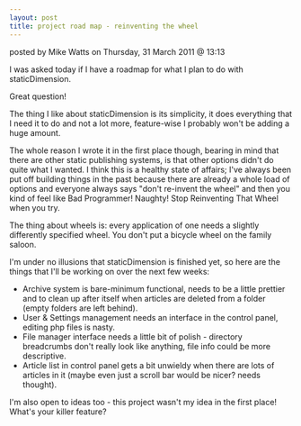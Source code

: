 ```yaml
---
layout: post
title: project road map - reinventing the wheel
---
```


<p class="byline">posted by Mike Watts on Thursday, 31 March 2011 @ 13:13</p>

I was asked today if I have a roadmap for what I plan to do with staticDimension.

Great question!

The thing I like about staticDimension is its simplicity, it does everything that I need it to do and not a lot more, feature-wise I probably won't be adding a huge amount.

The whole reason I wrote it in the first place though, bearing in mind that there are other static publishing systems, is that other options didn't do quite what I wanted. I think this is a healthy state of affairs; I've always been put off building things in the past because there are already a whole load of options and everyone always says "don't re-invent the wheel" and then you kind of feel like Bad Programmer! Naughty! Stop Reinventing That Wheel when you try.

The thing about wheels is: every application of one needs a slightly differently specified wheel. You don't put a bicycle wheel on the family saloon.

I'm under no illusions that staticDimension is finished yet, so here are the things that I'll be working on over the next few weeks:

* Archive system is bare-minimum functional, needs to be a little prettier and to clean up after itself when articles are deleted from a folder (empty folders are left behind).
* User & Settings management needs an interface in the control panel, editing php files is nasty.
* File manager interface needs a little bit of polish - directory breadcrumbs don't really look like anything, file info could be more descriptive.
* Article list in control panel gets a bit unwieldy when there are lots of articles in it (maybe even just a scroll bar would be nicer? needs thought).

I'm also open to ideas too - this project wasn't my idea in the first place! What's your killer feature?